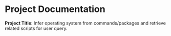# Project Documentation

**Project Title**: Infer operating system from commands/packages and retrieve related scripts for user query.
